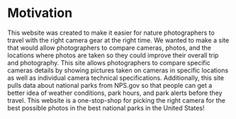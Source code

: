 # Motivation

This website was created to make it easier for nature photographers to travel
with the right camera gear at the right time. We wanted to make a site that would
allow photographers to compare cameras, photos, and the locations where photos
are taken so they could improve their overall trip and photography. This site allows
photographers to compare specific cameras details by showing pictures taken on
cameras in specific locations as well as individual camera technical specifications.
Additionally, this site pulls data about national parks from NPS.gov so that
people can get a better idea of weather conditions, park hours, and park alerts
before they travel. This website is a one-stop-shop for picking the right camera
for the best possible photos in the best national parks in the United States!
